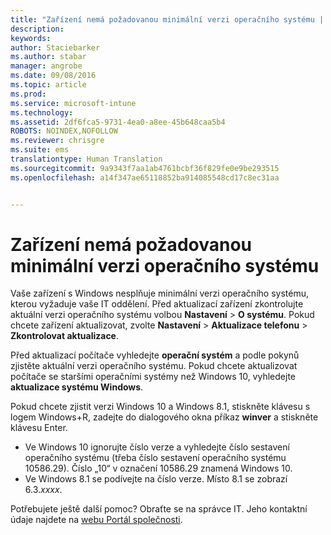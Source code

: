 ```yaml
---
title: "Zařízení nemá požadovanou minimální verzi operačního systému | Microsoft Intune"
description: 
keywords: 
author: Staciebarker
ms.author: stabar
manager: angrobe
ms.date: 09/08/2016
ms.topic: article
ms.prod: 
ms.service: microsoft-intune
ms.technology: 
ms.assetid: 2df6fca5-9731-4ea0-a8ee-45b648caa5b4
ROBOTS: NOINDEX,NOFOLLOW
ms.reviewer: chrisgre
ms.suite: ems
translationtype: Human Translation
ms.sourcegitcommit: 9a9343f7aa1ab4761bcbf36f829fe0e9be293515
ms.openlocfilehash: a14f347ae65118852ba914085548cd17c8ec31aa


---
```



# Zařízení nemá požadovanou minimální verzi operačního systému

Vaše zařízení s Windows nesplňuje minimální verzi operačního systému, kterou vyžaduje vaše IT oddělení. Před aktualizací zařízení zkontrolujte aktuální verzi operačního systému volbou **Nastavení** &gt; **O systému**. Pokud chcete zařízení aktualizovat, zvolte **Nastavení** &gt; **Aktualizace telefonu** &gt; **Zkontrolovat aktualizace**.

Před aktualizací počítače vyhledejte **operační systém** a podle pokynů zjistěte aktuální verzi operačního systému. Pokud chcete aktualizovat počítače se staršími operačními systémy než Windows 10, vyhledejte **aktualizace systému Windows**.

Pokud chcete zjistit verzi Windows 10 a Windows 8.1, stiskněte klávesu s logem Windows+R, zadejte do dialogového okna příkaz **winver** a stiskněte klávesu Enter.

- Ve Windows 10 ignorujte číslo verze a vyhledejte číslo sestavení operačního systému (třeba číslo sestavení operačního systému 10586.29). Číslo „10“ v označení 10586.29 znamená Windows 10.
- Ve Windows 8.1 se podívejte na číslo verze. Místo 8.1 se zobrazí 6.3.*xxxx*.

Potřebujete ještě další pomoc? Obraťte se na správce IT. Jeho kontaktní údaje najdete na [webu Portál společnosti](http://portal.manage.microsoft.com).



<!--HONumber=Oct16_HO2-->


